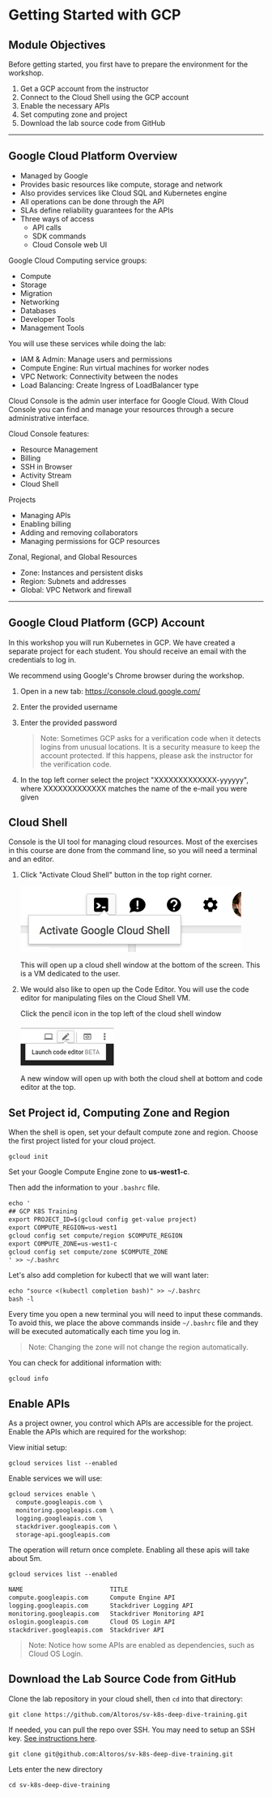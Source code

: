 # Getting Started with GCP

## Module Objectives

Before getting started, you first have to prepare the environment for the workshop.

1. Get a GCP account from the instructor
1. Connect to the Cloud Shell using the GCP account
1. Enable the necessary APIs
1. Set computing zone and project
1. Download the lab source code from GitHub

---

## Google Cloud Platform Overview

- Managed by Google
- Provides basic resources like compute, storage and network
- Also provides services like Cloud SQL and Kubernetes engine
- All operations can be done through the API
- SLAs define reliability guarantees for the APIs
- Three ways of access
  - API calls
  - SDK commands
  - Cloud Console web UI

Google Cloud Computing service groups:

- Compute
- Storage
- Migration
- Networking
- Databases
- Developer Tools
- Management Tools

You will use these services while doing the lab:

- IAM & Admin: Manage users and permissions
- Compute Engine: Run virtual machines for worker nodes
- VPC Network: Connectivity between the nodes
- Load Balancing: Create Ingress of LoadBalancer type

Cloud Console is the admin user interface for Google Cloud. With Cloud Console you can find and manage your resources through a secure administrative interface.

Cloud Console features:

- Resource Management
- Billing
- SSH in Browser
- Activity Stream
- Cloud Shell

Projects

- Managing APIs
- Enabling billing
- Adding and removing collaborators
- Managing permissions for GCP resources

Zonal, Regional, and Global Resources

- Zone: Instances and persistent disks
- Region: Subnets and addresses
- Global: VPC Network and firewall

---

## Google Cloud Platform (GCP) Account

In this workshop you will run Kubernetes in GCP. We have created a separate project for each student. You should receive an email with the credentials to log in.

We recommend using Google's Chrome browser during the workshop.

1. Open in a new tab: https://console.cloud.google.com/
1. Enter the provided username
1. Enter the provided password

    > Note: Sometimes GCP asks for a verification code when it detects logins from unusual locations. It is a security measure to keep the account protected. If this happens, please ask the instructor for the verification code.

1. In the top left corner select the project "XXXXXXXXXXXXX-yyyyyy", where XXXXXXXXXXXXX matches the name of the e-mail you were given

## Cloud Shell

Console is the UI tool for managing cloud resources. Most of the exercises in this course are done from the command line, so you will need a terminal and an editor.

1. Click "Activate Cloud Shell" button in the top right corner.

   ![](img/cloud-shell.png)

   This will open up a cloud shell window at the bottom of the screen. This is a VM dedicated to the user.

1. We would also like to open up the Code Editor. You will use the code editor for manipulating files on the Cloud Shell VM.

   Click the pencil icon in the top left of the cloud shell window

   ![](img/code-editor.png)

   A new window will open up with both the cloud shell at bottom and code editor at the top.

## Set Project id, Computing Zone and Region

When the shell is open, set your default compute zone and region.
Choose the first project listed for your cloud project.

```shell
gcloud init
```

Set your Google Compute Engine zone to **us-west1-c**.

Then add the information to your `.bashrc` file.

```shell
echo '
## GCP K8S Training
export PROJECT_ID=$(gcloud config get-value project)
export COMPUTE_REGION=us-west1
gcloud config set compute/region $COMPUTE_REGION
export COMPUTE_ZONE=us-west1-c
gcloud config set compute/zone $COMPUTE_ZONE
' >> ~/.bashrc
```

Let's also add completion for kubectl that we will want later:

```
echo "source <(kubectl completion bash)" >> ~/.bashrc
bash -l    
```

Every time you open a new terminal you will need to input these commands. To avoid this, we place the above commands inside `~/.bashrc` file and they will be executed automatically each time you log in.

> Note: Changing the zone will not change the region automatically.

You can check for additional information with:

```shell
gcloud info
```

## Enable APIs

As a project owner, you control which APIs are accessible for the project. Enable the APIs which are required for the workshop:

View initial setup:

```shell
gcloud services list --enabled
```

Enable services we will use:
```shell
gcloud services enable \
  compute.googleapis.com \
  monitoring.googleapis.com \
  logging.googleapis.com \
  stackdriver.googleapis.com \
  storage-api.googleapis.com
```

The operation will return once complete. Enabling all these apis will take about 5m.

```shell
gcloud services list --enabled
```

```
NAME                        TITLE
compute.googleapis.com      Compute Engine API
logging.googleapis.com      Stackdriver Logging API
monitoring.googleapis.com   Stackdriver Monitoring API
oslogin.googleapis.com      Cloud OS Login API
stackdriver.googleapis.com  Stackdriver API
```

> Note: Notice how some APIs are enabled as dependencies, such as Cloud OS Login.


## Download the Lab Source Code from GitHub

Clone the lab repository in your cloud shell, then `cd` into that directory:

```shell
git clone https://github.com/Altoros/sv-k8s-deep-dive-training.git
```

If needed, you can pull the repo over SSH. You may need to setup an SSH key. [See instructions here](https://help.github.com/en/articles/connecting-to-github-with-ssh).
```shell
git clone git@github.com:Altoros/sv-k8s-deep-dive-training.git
```

Lets enter the new directory

```shell
cd sv-k8s-deep-dive-training
```
